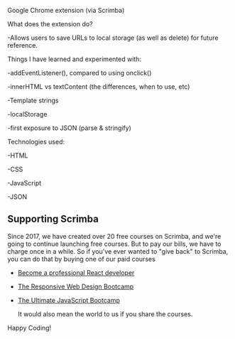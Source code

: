 Google Chrome extension (via Scrimba)

What does the extension do?


-Allows users to save URLs to local storage (as well as delete) for future reference. 

Things I have learned and experimented with:

-addEventListener(), compared to using onclick()

-innerHTML vs textContent (the differences, when to use, etc)

-Template strings

-localStorage

-first exposure to JSON (parse & stringify)

Technologies used:

-HTML

-CSS

-JavaScript

-JSON

## Supporting Scrimba

Since 2017, we have created over 20 free courses on Scrimba, and we're going to
continue launching free courses. But to pay our bills, we have to charge once
in a while. So if you've ever wanted to "give back" to Scrimba, you can do that by buying
	one of our paid courses

- [Become a professional React developer](https://scrimba.com/course/greact)
- [The Responsive Web Design Bootcamp](https://scrimba.com/course/gresponsive)
- [The Ultimate JavaScript Bootcamp](https://scrimba.com/course/gjavascript)

	It would also mean the world to us if you share the courses.  

Happy Coding!
